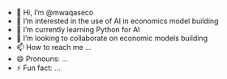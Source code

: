 - 👋 Hi, I’m @mwaqaseco
- 👀 I’m interested in the use of AI in economics model building
- 🌱 I’m currently learning Python for AI
- 💞️ I’m looking to collaborate on economic models building
- 📫 How to reach me ...
- 😄 Pronouns: ...
- ⚡ Fun fact: ...

<!---
mwaqaseco/mwaqaseco is a ✨ special ✨ repository because its `README.md` (this file) appears on your GitHub profile.
You can click the Preview link to take a look at your changes.
--->

